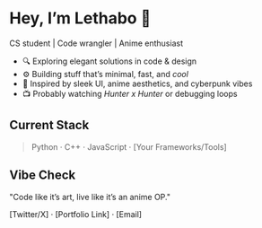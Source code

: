 # Hey, I’m Lethabo 👾

CS student | Code wrangler | Anime enthusiast

- 🔍 Exploring elegant solutions in code & design  
- ⚙️ Building stuff that’s minimal, fast, and *cool*  
- 🎨 Inspired by sleek UI, anime aesthetics, and cyberpunk vibes  
- 📺 Probably watching *Hunter x Hunter* or debugging loops  

## Current Stack  
> Python · C++ · JavaScript · [Your Frameworks/Tools]  

## Vibe Check  
"Code like it’s art, live like it’s an anime OP."  

[Twitter/X] · [Portfolio Link] · [Email]
